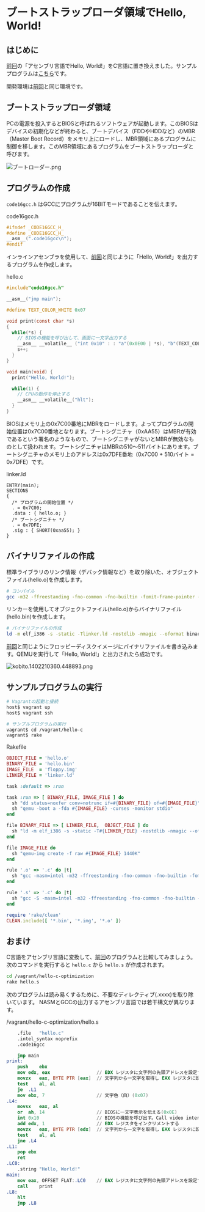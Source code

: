 # ブートストラップローダ領域でHello, World!

## はじめに

[前回][1]の「アセンブリ言語でHello, World!」をC言語に置き換えました。サンプルプログラムは[こちら](https://github.com/yoshi-naoyuki/bootloader)です。

開発環境は[前回][1]と同じ環境です。

## ブートストラップローダ領域

PCの電源を投入するとBIOSと呼ばれるソフトウェアが起動します。このBIOSはデバイスの初期化などが終わると、ブートデバイス（FDDやHDDなど）のMBR（Master Boot Record）をメモリ上にロードし、MBR領域にあるプログラムに制御を移します。このMBR領域にあるプログラムをブートストラップローダと呼びます。

![ブートローダー.png](https://qiita-image-store.s3.amazonaws.com/0/33079/9afe755a-7c20-1c1d-8e6d-86494308380d.png "ブートローダー.png")

## プログラムの作成

`code16gcc.h` はGCCにプログラムが16BITモードであることを伝えます。

code16gcc.h

```c
#ifndef _CODE16GCC_H_
#define _CODE16GCC_H_
__asm__(".code16gcc\n");
#endif
```

インラインアセンブラを使用して、[前回][1]と同じように「Hello, World!」を出力するプログラムを作成します。

hello.c

```c
#include"code16gcc.h"

__asm__("jmp main");

#define TEXT_COLOR_WHITE 0x07

void print(const char *s)
{
  while(*s) {
    // BIOSの機能を呼び出して、画面に一文字出力する
    __asm__ __volatile__ ("int 0x10" : : "a"(0x0E00 | *s), "b"(TEXT_COLOR_WHITE));
    s++;
  }
}

void main(void) {
  print("Hello, World!");

  while(1) {
    // CPUの動作を停止する
    __asm__ __volatile__("hlt");
  }
}
```

BIOSはメモリ上の0x7C00番地にMBRをロードします。よってプログラムの開始位置は0x7C00番地となります。ブートシグニチャ（0xAA55）はMBRが有効であるという署名のようなもので、ブートシグニチャがないとMBRが無効なものとして扱われます。ブートシグニチャはMBRの510〜511バイトにあります。ブートシグニチャのメモリ上のアドレスは0x7DFE番地（0x7C00 + 510バイト = 0x7DFE）です。

linker.ld

```ld
ENTRY(main);
SECTIONS
{
  /* プログラムの開始位置 */
  . = 0x7C00;
  .data : { hello.o; }
  /* ブートシグニチャ */
  . = 0x7DFE;
  .sig : { SHORT(0xaa55); }
}
```

## バイナリファイルの作成

標準ライブラリのリンク情報（デバック情報など）を取り除いた、オブジェクトファイル(hello.o)を作成します。

```bash
# コンパイル
gcc -m32 -ffreestanding -fno-common -fno-builtin -fomit-frame-pointer -O2 -c -o hello.o hello.c
```

リンカーを使用してオブジェクトファイル(hello.o)からバイナリファイル(hello.bin)を作成します。

```bash
# バイナリファイルの作成
ld -m elf_i386 -s -static -Tlinker.ld -nostdlib -nmagic --oformat binary -o hello.bin hello.o
```

[前回][1]と同じようにフロッピーディスクイメージにバイナリファイルを書き込みます。QEMUを実行して「Hello, World!」と出力されたら成功です。

![kobito.1402210360.448893.png](https://qiita-image-store.s3.amazonaws.com/0/33079/fe27c307-11e7-1e64-24ab-be4916bad9a0.png "kobito.1402210360.448893.png")

## サンプルプログラムの実行

```bash
# Vagrantの起動と接続
host$ vagrant up
host$ vagrant ssh

# サンプルプログラムの実行
vagrant$ cd /vagrant/hello-c
vagrant$ rake
```

Rakefile

```ruby
OBJECT_FILE = 'hello.o'
BINARY_FILE = 'hello.bin'
IMAGE_FILE  = 'floppy.img'
LINKER_FILE = 'linker.ld'

task :default => :run

task :run => [ BINARY_FILE, IMAGE_FILE ] do
  sh "dd status=noxfer conv=notrunc if=#{BINARY_FILE} of=#{IMAGE_FILE}"
  sh "qemu -boot a -fda #{IMAGE_FILE} -curses -monitor stdio"
end

file BINARY_FILE => [ LINKER_FILE,  OBJECT_FILE ] do
  sh "ld -m elf_i386 -s -static -T#{LINKER_FILE} -nostdlib -nmagic --oformat binary -o #{BINARY_FILE} #{OBJECT_FILE}"
end

file IMAGE_FILE do
  sh "qemu-img create -f raw #{IMAGE_FILE} 1440K"
end

rule '.o' => '.c' do |t|
  sh "gcc -masm=intel -m32 -ffreestanding -fno-common -fno-builtin -fomit-frame-pointer -O2 -c -o #{t.name} #{t.source}"
end

rule '.s' => '.c' do |t|
  sh "gcc -S -masm=intel -m32 -ffreestanding -fno-common -fno-builtin -fomit-frame-pointer -O2 -c -o #{t.name} #{t.source}"
end

require 'rake/clean'
CLEAN.include([ '*.bin', '*.img', '*.o' ])
```

## おまけ

C言語をアセンブリ言語に変換して、[前回][1]のプログラムと比較してみましょう。
次のコマンドを実行すると `hello.c` から `hello.s` が作成されます。

```bash
cd /vagrant/hello-c-optimization
rake hello.s
```

次のプログラムは読み易くするために、不要なディレクティブ(.xxxx)を取り除いています。
NASMとGCCの出力するアセンブリ言語では若干構文が異なります。

/vagrant/hello-c-optimization/hello.s

```nasm
    .file   "hello.c"
    .intel_syntax noprefix
    .code16gcc

    jmp main
print:
    push    ebx
    mov edx, eax                 // EDX レジスタに文字列の先頭アドレスを設定する
    movzx   eax, BYTE PTR [eax]  // 文字列から一文字を取得し EAX レジスタに設定する
    test    al, al
    je  .L1
    mov ebx, 7                   // 文字色（白）(0x07)
.L4:
    movsx   eax, al
    or  ah, 14                   // BIOSに一文字表示を伝える(0x0E)
    int 0x10                     // BIOSの機能を呼び出す。Call video interrupt.
    add edx, 1                   // EDX レジスタをインクリメントする
    movzx   eax, BYTE PTR [edx]  // 文字列から一文字を取得し EAX レジスタに設定する
    test    al, al
    jne .L4
.L1:
    pop ebx
    ret
.LC0:
    .string "Hello, World!"
main:
    mov eax, OFFSET FLAT:.LC0    // EAX レジスタに文字列の先頭アドレスを設定する
    call    print
.L8:
    hlt
    jmp .L8
```

[1]: http://qiita.com/yoshi-naoyuki/items/fb958e3c914c56baef40
